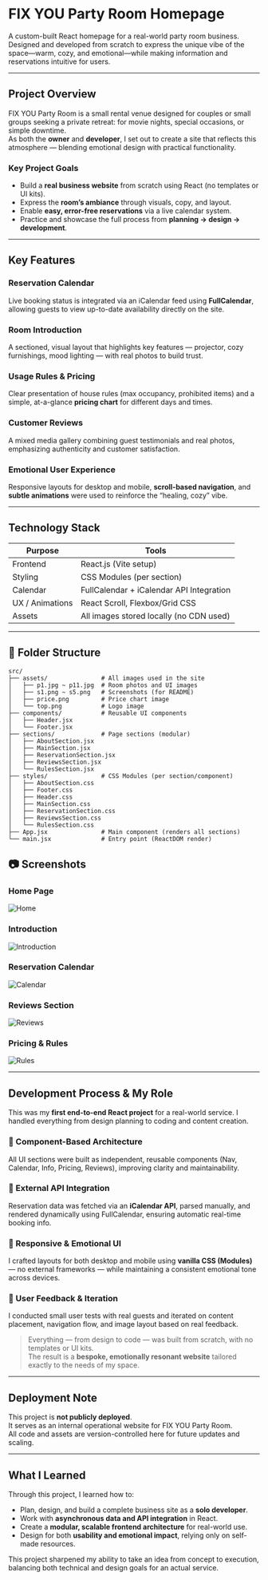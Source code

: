 <!-- prettier-ignore-start -->

# FIX YOU Party Room Homepage

A custom-built React homepage for a real-world party room business.  
Designed and developed from scratch to express the unique vibe of the space—warm, cozy, and emotional—while making information and reservations intuitive for users.

---

## Project Overview

FIX YOU Party Room is a small rental venue designed for couples or small groups seeking a private retreat: for movie nights, special occasions, or simple downtime.  
As both the **owner** and **developer**, I set out to create a site that reflects this atmosphere — blending emotional design with practical functionality.

### Key Project Goals

- Build a **real business website** from scratch using React (no templates or UI kits).
- Express the **room’s ambiance** through visuals, copy, and layout.
- Enable **easy, error-free reservations** via a live calendar system.
- Practice and showcase the full process from **planning → design → development**.

---

## Key Features

### Reservation Calendar

Live booking status is integrated via an iCalendar feed using **FullCalendar**, allowing guests to view up-to-date availability directly on the site.

### Room Introduction

A sectioned, visual layout that highlights key features — projector, cozy furnishings, mood lighting — with real photos to build trust.

### Usage Rules & Pricing

Clear presentation of house rules (max occupancy, prohibited items) and a simple, at-a-glance **pricing chart** for different days and times.

### Customer Reviews

A mixed media gallery combining guest testimonials and real photos, emphasizing authenticity and customer satisfaction.

### Emotional User Experience

Responsive layouts for desktop and mobile, **scroll-based navigation**, and **subtle animations** were used to reinforce the “healing, cozy” vibe.

---

## Technology Stack

| Purpose         | Tools                                    |
| --------------- | ---------------------------------------- |
| Frontend        | React.js (Vite setup)                    |
| Styling         | CSS Modules (per section)                |
| Calendar        | FullCalendar + iCalendar API Integration |
| UX / Animations | React Scroll, Flexbox/Grid CSS           |
| Assets          | All images stored locally (no CDN used)  |

---

## 📁 Folder Structure

```
src/
├── assets/               # All images used in the site
│   ├── p1.jpg ~ p11.jpg  # Room photos and UI images
│   ├── s1.png ~ s5.png   # Screenshots (for README)
│   ├── price.png         # Price chart image
│   └── top.png           # Logo image
├── components/           # Reusable UI components
│   ├── Header.jsx
│   └── Footer.jsx
├── sections/             # Page sections (modular)
│   ├── AboutSection.jsx
│   ├── MainSection.jsx
│   ├── ReservationSection.jsx
│   ├── ReviewsSection.jsx
│   └── RulesSection.jsx
├── styles/               # CSS Modules (per section/component)
│   ├── AboutSection.css
│   ├── Footer.css
│   ├── Header.css
│   ├── MainSection.css
│   ├── ReservationSection.css
│   ├── ReviewsSection.css
│   └── RulesSection.css
├── App.jsx               # Main component (renders all sections)
└── main.jsx              # Entry point (ReactDOM render)
```



## 📷 Screenshots

### Home Page

![Home](./src/assets/s1.png)

### Introduction

![Introduction](./src/assets/s3.png)

### Reservation Calendar

![Calendar](./src/assets/s2.png)

### Reviews Section

![Reviews](./src/assets/s4.png)

### Pricing & Rules

![Rules](./src/assets/s4.png)

---

## Development Process & My Role

This was my **first end-to-end React project** for a real-world service. I handled everything from design planning to coding and content creation.

### 🔹 Component-Based Architecture

All UI sections were built as independent, reusable components (Nav, Calendar, Info, Pricing, Reviews), improving clarity and maintainability.

### 🔹 External API Integration

Reservation data was fetched via an **iCalendar API**, parsed manually, and rendered dynamically using FullCalendar, ensuring automatic real-time booking info.

### 🔹 Responsive & Emotional UI

I crafted layouts for both desktop and mobile using **vanilla CSS (Modules)** — no external frameworks — while maintaining a consistent emotional tone across devices.

### 🔹 User Feedback & Iteration

I conducted small user tests with real guests and iterated on content placement, navigation flow, and image layout based on real feedback.

> Everything — from design to code — was built from scratch, with no templates or UI kits.  
> The result is a **bespoke, emotionally resonant website** tailored exactly to the needs of my space.

---

## Deployment Note

This project is **not publicly deployed**.  
It serves as an internal operational website for FIX YOU Party Room.  
All code and assets are version-controlled here for future updates and scaling.

---

## What I Learned

Through this project, I learned how to:

- Plan, design, and build a complete business site as a **solo developer**.
- Work with **asynchronous data and API integration** in React.
- Create a **modular, scalable frontend architecture** for real-world use.
- Design for both **usability and emotional impact**, relying only on self-made resources.

This project sharpened my ability to take an idea from concept to execution, balancing both technical and design goals for an actual service.

<!-- prettier-ignore-end -->
